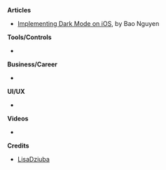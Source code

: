 
**Articles**

* [Implementing Dark Mode on iOS](https://medium.com/flawless-app-stories/implementing-dark-mode-on-ios-d195cac098de), by Bao Nguyen

**Tools/Controls**

* 

**Business/Career**

*

**UI/UX**

* 

**Videos**

*

**Credits**

* [LisaDziuba](https://github.com/lisadziuba)
